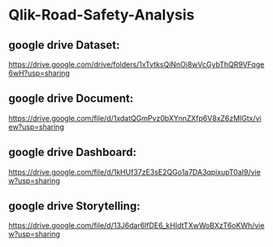 # Qlik-Road-Safety-Analysis

## google drive Dataset: 
https://drive.google.com/drive/folders/1xTvtksQiNnOi8wVcGybThQR9VFqge6wH?usp=sharing

## google drive Document:
https://drive.google.com/file/d/1xdatQGmPvz0bXYnnZXfp6V8xZ6zMlGtx/view?usp=sharing

## google drive Dashboard:
https://drive.google.com/file/d/1kHUf37zE3sE2QGo1a7DA3qpixupT0aI9/view?usp=sharing

## google drive Storytelling: 
https://drive.google.com/file/d/13J6dar6lfDE6_kHIdtTXwWoBXzT6oKWh/view?usp=sharing
